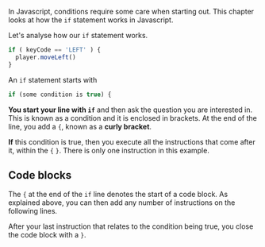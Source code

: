 In Javascript, conditions require some care when starting out. This chapter looks at how the `if` statement works in Javascript.

Let's analyse how our `if` statement works.

```javascript
if ( keyCode == 'LEFT' ) {
  player.moveLeft()
} 
```

An `if` statement starts with 

```javascript
if (some condition is true) {
```

**You start your line with `if`** and then ask the question you are interested in. This is known as a condition and it is enclosed in brackets. At the end of the line, you add a `{`, known as a **curly bracket**. 

**If** this condition is true, then you execute all the instructions that come after it, within the `{` `}`. There is only one instruction in this example.

## Code blocks
The `{` at the end of the `if` line denotes the start of a code block. As explained above, you can then add any number of instructions on the following lines.

After your last instruction that relates to the condition being true, you close the code block with a `}`.



